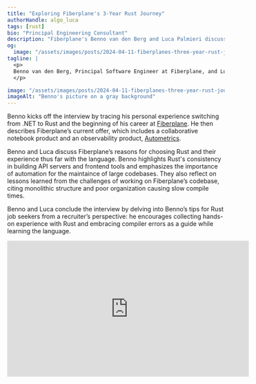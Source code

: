 ```yaml
---
title: "Exploring Fiberplane's 3-Year Rust Journey"
authorHandle: algo_luca
tags: [rust]
bio: "Principal Engineering Consultant"
description: "Fiberplane's Benno van den Berg and Luca Palmieri discuss Fiberplane’s reasons for choosing Rust and their 3-year experience maintaining a large Rust codebase and building an observability product."
og:
  image: "/assets/images/posts/2024-04-11-fiberplanes-three-year-rust-journey/og-image.png"
tagline: |
  <p>
  Benno van den Berg, Principal Software Engineer at Fiberplane, and Luca Palmieri, Principal Engineering Consultant at Mainmatter, discussed Fiberplane’s 3-year Rust journey building an observability product and interactive notebook with Rust.
  </p>

image: "/assets/images/posts/2024-04-11-fiberplanes-three-year-rust-journey/header.jpg"
imageAlt: "Benno's picture on a gray background"
---
```


Benno kicks off the interview by tracing his personal experience switching from .NET to Rust and the beginning of his career at [Fiberplane](https://fiberplane.com/). He then describes Fiberplane’s current offer, which includes a collaborative notebook product and an observability product, [Autometrics](https://fiberplane.com/autometrics).

Benno and Luca discuss Fiberplane’s reasons for choosing Rust and their experience thus far with the language. Benno highlights Rust's consistency in building API servers and frontend tools and emphasizes the importance of automation for the maintaince of large codebases. They also reflect on lessons learned from the challenges of working on Fiberplane’s codebase, citing monolithic structure and poor organization causing slow compile times.

Benno and Luca conclude the interview by delving into Benno’s tips for Rust job seekers from a recruiter’s perspective: he encourages collecting hands-on experience with Rust and embracing compiler errors as a guide while learning the language.

<iframe width="560" height="315" src="https://www.youtube.com/embed/wCASwxfPBGM" title="Embedded video of Benno's interview" frameborder="0" allow="accelerometer; autoplay; clipboard-write; encrypted-media; gyroscope; picture-in-picture; web-share" referrerpolicy="strict-origin-when-cross-origin" allowfullscreen></iframe>
